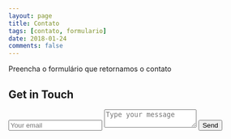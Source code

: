 ```yaml
---
layout: page
title: Contato
tags: [contato, formulario]
date: 2018-01-24
comments: false
---
```


Preencha o formulário que retornamos o contato

<div id="contact">
        <h2>Get in Touch</h2>
        <div id="contact-form">
                <form action="https://formspree.io/f/italo@iqconsultoria.com.br" method="POST">
                <input type="hidden" name="_subject" value="Contact request from personal website" />
                <input type="email" name="_replyto" placeholder="Your email" required>
                <textarea name="message" placeholder="Type your message" required></textarea>
                <button type="submit">Send</button>
            </form>
        </div>
    </div>

